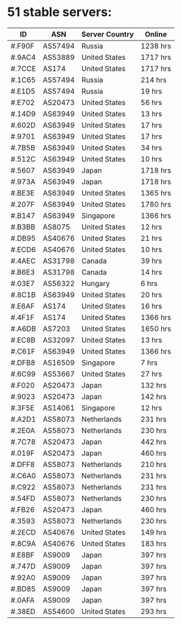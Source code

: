 # 51 stable servers:

| ID | ASN | Server Country | Online |
| ------ | ------ | ------ | ------ |
| #.F90F | AS57494 | Russia | 1238 hrs |
| #.9AC4 | AS53889 | United States | 1717 hrs |
| #.7CCE | AS174 | United States | 1717 hrs |
| #.1C65 | AS57494 | Russia | 214 hrs |
| #.E1D5 | AS57494 | Russia | 19 hrs |
| #.E702 | AS20473 | United States | 56 hrs |
| #.14D9 | AS63949 | United States | 13 hrs |
| #.602D | AS63949 | United States | 17 hrs |
| #.9701 | AS63949 | United States | 17 hrs |
| #.7B5B | AS63949 | United States | 34 hrs |
| #.512C | AS63949 | United States | 10 hrs |
| #.5607 | AS63949 | Japan | 1718 hrs |
| #.973A | AS63949 | Japan | 1718 hrs |
| #.BE3E | AS63949 | United States | 1365 hrs |
| #.207F | AS63949 | United States | 1780 hrs |
| #.B147 | AS63949 | Singapore | 1366 hrs |
| #.B3BB | AS8075 | United States | 12 hrs |
| #.DB95 | AS40676 | United States | 21 hrs |
| #.ECD6 | AS40676 | United States | 10 hrs |
| #.4AEC | AS31798 | Canada | 39 hrs |
| #.B6E3 | AS31798 | Canada | 14 hrs |
| #.03E7 | AS56322 | Hungary | 6 hrs |
| #.8C1B | AS63949 | United States | 20 hrs |
| #.E6AF | AS174 | United States | 16 hrs |
| #.4F1F | AS174 | United States | 1366 hrs |
| #.A6DB | AS7203 | United States | 1650 hrs |
| #.EC8B | AS32097 | United States | 13 hrs |
| #.C61F | AS63949 | United States | 1366 hrs |
| #.DFB8 | AS16509 | Singapore | 7 hrs |
| #.6C99 | AS53667 | United States | 27 hrs |
| #.F020 | AS20473 | Japan | 132 hrs |
| #.9023 | AS20473 | Japan | 142 hrs |
| #.3F5E | AS14061 | Singapore | 12 hrs |
| #.A2D1 | AS58073 | Netherlands | 231 hrs |
| #.2E0A | AS58073 | Netherlands | 230 hrs |
| #.7C78 | AS20473 | Japan | 442 hrs |
| #.019F | AS20473 | Japan | 460 hrs |
| #.DFF8 | AS58073 | Netherlands | 210 hrs |
| #.C6A0 | AS58073 | Netherlands | 231 hrs |
| #.C922 | AS58073 | Netherlands | 231 hrs |
| #.54FD | AS58073 | Netherlands | 230 hrs |
| #.FB26 | AS20473 | Japan | 460 hrs |
| #.3593 | AS58073 | Netherlands | 230 hrs |
| #.2ECD | AS40676 | United States | 149 hrs |
| #.8C9A | AS40676 | United States | 183 hrs |
| #.E8BF | AS9009 | Japan | 397 hrs |
| #.747D | AS9009 | Japan | 397 hrs |
| #.92A0 | AS9009 | Japan | 397 hrs |
| #.BD85 | AS9009 | Japan | 397 hrs |
| #.0AFA | AS9009 | Japan | 397 hrs |
| #.38ED | AS54600 | United States | 293 hrs |

